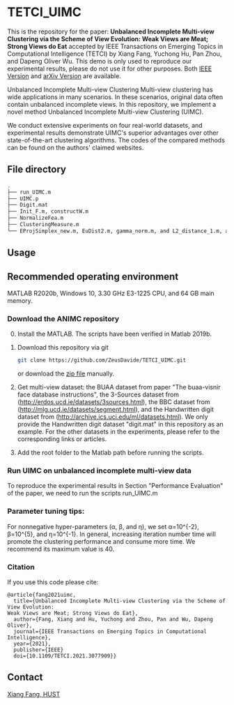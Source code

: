 # TETCI_UIMC

This is the repository for the paper: **Unbalanced Incomplete Multi-view Clustering via the Scheme of View Evolution:
Weak Views are Meat; Strong Views do Eat**  accepted by IEEE Transactions on Emerging Topics in Computational Intelligence (TETCI) by Xiang Fang, Yuchong Hu, Pan Zhou, and Dapeng Oliver Wu.
This demo is only used to reproduce our experimental results, please do not use it for other purposes. Both [IEEE Version](https://ieeexplore.ieee.org/document/9475074) and [arXiv Version](https://arxiv.org/abs/2011.10254) are available.

Unbalanced Incomplete Multi-view Clustering
Multi-view clustering has wide applications in many scenarios. 
In these scenarios, original data often contain unbalanced incomplete views. 
In this repository, we implement a novel method Unbalanced Incomplete Multi-view Clustering (UIMC).

We conduct extensive experiments on four real-world datasets, 
and experimental results demonstrate UIMC's superior advantages over other state-of-the-art clustering algorithms. 
The codes of the compared methods can be found on the authors' claimed websites.

## File directory

```bash
.
├── run_UIMC.m				 				  	                                                        # DEMO file of UIMC
├── UIMC.p								  	                                                            # core function of UIMC
├── Digit.mat				  				  	                                                        # data mat files
├── Init_F.m, constructW.m				  			  	                                            # variable initialization
├── NormalizeFea.m			  				  	                                                    # regularization of data
├── ClusteringMeasure.m		                  				                                      # clustering performance
└── EProjSimplex_new.m, EuDist2.m, gamma_norm.m, and L2_distance_1.m, and readsparse.m	  # intermediate functions 
```

## Usage

## Recommended operating environment

MATLAB R2020b, Windows 10, 3.30 GHz E3-1225 CPU, and 64 GB main memory.

### Download the ANIMC repository

0. Install the MATLAB. The scripts have been verified in Matlab 2019b.

1. Download this repository via git
    ```bash
    git clone https://github.com/ZeusDavide/TETCI_UIMC.git
    ```
    or download the [zip file](https://github.com/ZeusDavide/TETCI_UIMC/archive/master.zip) manually.
    
2. Get multi-view dataset: the BUAA dataset from paper "The buaa-visnir face database instructions", 
the 3-Sources dataset from (http://erdos.ucd.ie/datasets/3sources.html), the BBC dataset from (http://mlg.ucd.ie/datasets/segment.html), 
and the Handwritten digit dataset from (http://archive.ics.uci.edu/ml/datasets.html). We only provide the Handwritten digit dataset "digit.mat" in this repository as an example. 
For the other datasets in the experiments, please refer to the corresponding links or articles.

3. Add the root folder to the Matlab path before running the scripts.

### Run UIMC on unbalanced incomplete multi-view data

To reproduce the experimental results in Section "Performance Evaluation" of the paper, we need to run the scripts run_UIMC.m

### Parameter tuning tips:

For nonnegative hyper-parameters (α, β, and η),  we set α=10^{-2}, β=10^{5}, and η=10^{-1}.
In general, increasing iteration number time will promote the clustering performance and consume more time. We recommend its maximum value is 40.

### Citation
If you use this code please cite:

```
@article{fang2021uimc,
  title={Unbalanced Incomplete Multi-view Clustering via the Scheme of View Evolution:
Weak Views are Meat; Strong Views do Eat},
  author={Fang, Xiang and Hu, Yuchong and Zhou, Pan and Wu, Dapeng Oliver},
  journal={IEEE Transactions on Emerging Topics in Computational Intelligence},
  year={2021},
  publisher={IEEE}
  doi={10.1109/TETCI.2021.3077909}}
```


## Contact

[Xiang Fang, HUST](xfang9508@gmail.com)
